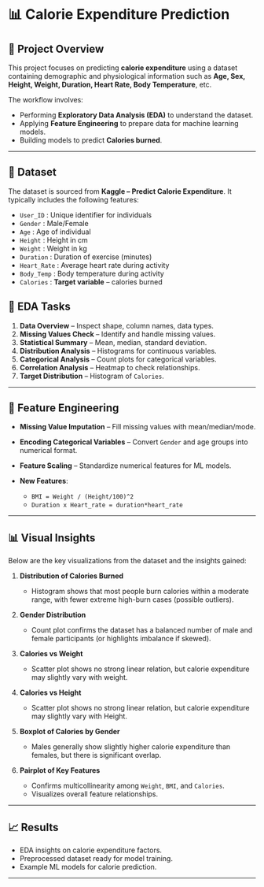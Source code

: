 # 📊 Calorie Expenditure Prediction

## 📌 Project Overview

This project focuses on predicting **calorie expenditure** using a dataset containing demographic and physiological information such as **Age, Sex, Height, Weight, Duration, Heart Rate, Body Temperature**, etc.

The workflow involves:

* Performing **Exploratory Data Analysis (EDA)** to understand the dataset.
* Applying **Feature Engineering** to prepare data for machine learning models.
* Building models to predict **Calories burned**.

---

## 📂 Dataset

The dataset is sourced from **Kaggle – Predict Calorie Expenditure**.
It typically includes the following features:

* `User_ID` : Unique identifier for individuals
* `Gender` : Male/Female
* `Age` : Age of individual
* `Height` : Height in cm
* `Weight` : Weight in kg
* `Duration` : Duration of exercise (minutes)
* `Heart_Rate` : Average heart rate during activity
* `Body_Temp` : Body temperature during activity
* `Calories` : **Target variable** – calories burned

## 📝 EDA Tasks

1. **Data Overview** – Inspect shape, column names, data types.
2. **Missing Values Check** – Identify and handle missing values.
3. **Statistical Summary** – Mean, median, standard deviation.
4. **Distribution Analysis** – Histograms for continuous variables.
5. **Categorical Analysis** – Count plots for categorical variables.
6. **Correlation Analysis** – Heatmap to check relationships.
7. **Target Distribution** – Histogram of `Calories`.

---

## 🔨 Feature Engineering

* **Missing Value Imputation** – Fill missing values with mean/median/mode.
* **Encoding Categorical Variables** – Convert `Gender` and age groups into numerical format.
* **Feature Scaling** – Standardize numerical features for ML models.
* **New Features**:

  * `BMI = Weight / (Height/100)^2`
  * `Duration x Heart_rate = duration*heart_rate`

---
## 📊 Visual Insights

Below are the key visualizations from the dataset and the insights gained:

1. **Distribution of Calories Burned**

   * Histogram shows that most people burn calories within a moderate range, with fewer extreme high-burn cases (possible outliers).

2. **Gender Distribution**

   * Count plot confirms the dataset has a balanced number of male and female participants (or highlights imbalance if skewed).

3. **Calories vs Weight**

   * Scatter plot shows no strong linear relation, but calorie expenditure may slightly vary with weight.
     
4. **Calories vs Height**

   * Scatter plot shows no strong linear relation, but calorie expenditure may slightly vary with Height.
     
5. **Boxplot of Calories by Gender**

   * Males generally show slightly higher calorie expenditure than females, but there is significant overlap.

6. **Pairplot of Key Features**

   * Confirms multicollinearity among `Weight`, `BMI`, and `Calories`.
   * Visualizes overall feature relationships.

---

## 📈 Results

* EDA insights on calorie expenditure factors.
* Preprocessed dataset ready for model training.
* Example ML models for calorie prediction.

---
